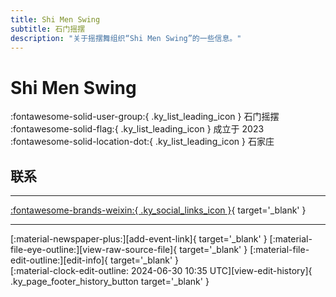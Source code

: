 ```yaml
---
title: Shi Men Swing
subtitle: 石门摇摆
description: "关于摇摆舞组织“Shi Men Swing”的一些信息。"
---
```


# Shi Men Swing

:fontawesome-solid-user-group:{ .ky_list_leading_icon } 石门摇摆  
:fontawesome-solid-flag:{ .ky_list_leading_icon } 成立于 2023  
:fontawesome-solid-location-dot:{ .ky_list_leading_icon } 石家庄  


## 联系


---

 [:fontawesome-brands-weixin:{ .ky_social_links_icon }](# "石门摇摆Swing"){ target='_blank' }

---

<div class="ky_page_footer" markdown>
<div class="ky_page_footer_trailing" markdown="span">
[:material-newspaper-plus:][add-event-link]{ target='_blank' }
[:material-file-eye-outline:][view-raw-source-file]{ target='_blank' }
[:material-file-edit-outline:][edit-info]{ target='_blank' }
</div>
<div class="ky_page_footer_leading" markdown="span">
[:material-clock-edit-outline: 2024-06-30 10:35 UTC][view-edit-history]{ .ky_page_footer_history_button target='_blank' }
</div>
</div>

[add-event-link]: https://github.com/swingdance/events/issues/new?assignees=&labels=add+event&projects=&template=02-add_entity.yml&title=%5Bcn%5D%20%3CName%3E&region=cn&province=Hebei&city=Shijiazhuang&org_id=shi-men-swing "添加活动"
[view-raw-source-file]: https://github.com/swingdance/orgs/blob/main/cn/shi-men-swing.json "查看原始源文件"
[edit-info]: https://github.com/swingdance/orgs/issues/new?assignees=&labels=update+org&projects=&template=03-update_entity.yml&title=%5Bcn%5D%20Shi%20Men%20Swing&region=cn&id=shi-men-swing&name=Shi%20Men%20Swing "编辑信息"

[view-edit-history]: https://github.com/swingdance/orgs/commits/main/cn/shi-men-swing.json "查看编辑历史"
